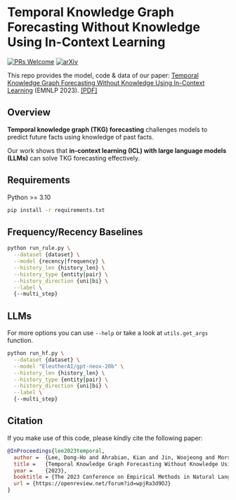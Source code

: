 # Temporal Knowledge Graph Forecasting Without Knowledge Using In-Context Learning

[![PRs Welcome](https://img.shields.io/badge/PRs-welcome-green.svg?style=flat-square)](http://makeapullrequest.com)
[![arXiv](https://img.shields.io/badge/arXiv-2305.10613-b31b1b.svg)](https://arxiv.org/abs/2305.10613)

This repo provides the model, code & data of our paper: [Temporal Knowledge Graph Forecasting Without Knowledge Using In-Context Learning](https://arxiv.org/abs/2305.10613) (EMNLP 2023).
[[PDF]](https://arxiv.org/pdf/2305.10613.pdf)

## Overview
**Temporal knowledge graph (TKG) forecasting** challenges models to predict future facts using knowledge of past facts. 

Our work shows that **in-context learning (ICL) with large language models (LLMs)**  can solve TKG forecasting effectively.

## Requirements

Python >= 3.10

```bash
pip install -r requirements.txt
```

## Frequency/Recency Baselines
```bash
python run_rule.py \
  --dataset {dataset} \
  --model {recency|frequency} \
  --history_len {history_len} \
  --history_type {entity|pair} \
  --history_direction {uni|bi} \
  --label \
  {--multi_step}
```

## LLMs
For more options you can use `--help` or take a look at `utils.get_args` function.

```bash
python run_hf.py \
  --dataset {dataset} \
  --model "EleutherAI/gpt-neox-20b" \
  --history_len {history_len} \
  --history_type {entity|pair} \
  --history_direction {uni|bi} \
  --label \
  {--multi_step}
```

## Citation
If you make use of this code, please kindly cite the following paper:

```bib
@InProceedings{lee2023temporal,
  author =  {Lee, Dong-Ho and Ahrabian, Kian and Jin, Woojeong and Morstatter, Fred and Pujara, Jay},
  title =   {Temporal Knowledge Graph Forecasting Without Knowledge Using In-Context Learning},
  year =    {2023},  
  booktitle = {The 2023 Conference on Empirical Methods in Natural Language Processing (EMNLP)},
  url = {https://openreview.net/forum?id=wpjRa3d9OJ}
}
```

<!-- [paper]: https://arxiv.org/abs/2305.10613
[dlee]: https://www.danny-lee.info/
[kahrabian]: https://scholar.google.com/citations?user=pwUdiCYAAAAJ&hl=en
[wjin]: https://woojeongjin.github.io/
[fmorstatter]: https://www.isi.edu/~fredmors/
[jpujara]: https://www.jaypujara.org/ -->

